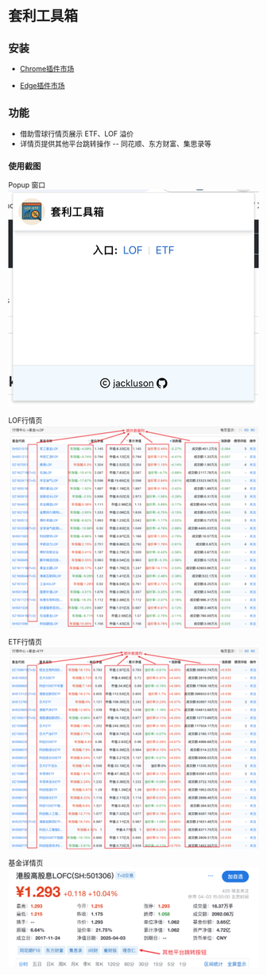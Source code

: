 # 套利工具箱

## 安装
- [Chrome插件市场](https://chromewebstore.google.com/detail/%E5%A5%97%E5%88%A9%E5%B7%A5%E5%85%B7%E7%AE%B1-%E4%B8%93%E6%B3%A8%E4%BA%8Elof%E3%80%81etf%E6%BA%A2%E4%BB%B7%E5%A5%97%E5%88%A9/oamngdjhbebmcojollcocmmkbldnepoa)

- [Edge插件市场](https://microsoftedge.microsoft.com/addons/detail/jkldbgmdgnchlefokomnklpkolbhihoj)

## 功能
- 借助雪球行情页展示 ETF、LOF 溢价
- 详情页提供其他平台跳转操作 -- 同花顺、东方财富、集思录等

### 使用截图

Popup 窗口
![Popup 窗口](./screenshots/popup.png)

LOF行情页
![LOF行情页](./screenshots/lof.png)

ETF行情页
![ETF行情页](./screenshots/etf.png)

基金详情页
![基金详情页](./screenshots/detail.png)
